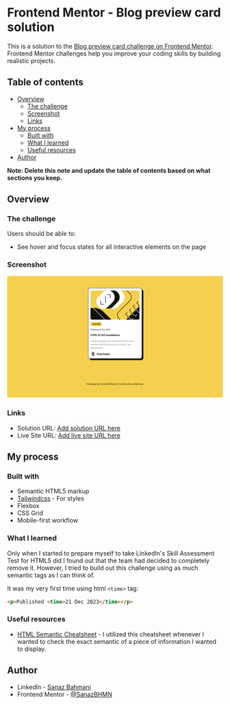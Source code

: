 # Frontend Mentor - Blog preview card solution

This is a solution to the [Blog preview card challenge on Frontend Mentor](https://www.frontendmentor.io/challenges/blog-preview-card-ckPaj01IcS). Frontend Mentor challenges help you improve your coding skills by building realistic projects.

## Table of contents

- [Overview](#overview)
  - [The challenge](#the-challenge)
  - [Screenshot](#screenshot)
  - [Links](#links)
- [My process](#my-process)
  - [Built with](#built-with)
  - [What I learned](#what-i-learned)
  - [Useful resources](#useful-resources)
- [Author](#author)

**Note: Delete this note and update the table of contents based on what sections you keep.**

## Overview

### The challenge

Users should be able to:

- See hover and focus states for all interactive elements on the page

### Screenshot

![](./solution.png)

### Links

- Solution URL: [Add solution URL here](https://your-solution-url.com)
- Live Site URL: [Add live site URL here](https://your-live-site-url.com)

## My process

### Built with

- Semantic HTML5 markup
- [Tailwindcss](https://tailwindcss.com/) - For styles
- Flexbox
- CSS Grid
- Mobile-first workflow

### What I learned

Only when I started to prepare myself to take LinkedIn's Skill Assessment Test for HTML5 did I found out that the team had decided to completely remove it. However, I tried to build out this challenge using as much semantic tags as I can think of.

It was my very first time using html `<time>` tag:

```html
<p>Published <time>21 Dec 2023</time></p>
```

### Useful resources

- [HTML Semantic Cheatsheet](https://learntheweb.courses/topics/html-semantics-cheat-sheet/) - I utilized this cheatsheet whenever I wanted to check the exact semantic of a piece of information I wanted to display.

## Author

- LinkedIn - [Sanaz Bahmani](https://www.linkedin.com/in/sanaz-bahmani/)
- Frontend Mentor - [@SanazBHMN](https://www.frontendmentor.io/profile/SanazBHMN)
